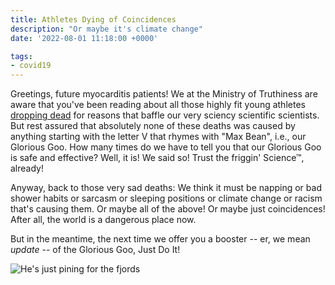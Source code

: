 ```yaml
---
title: Athletes Dying of Coincidences
description: "Or maybe it's climate change"
date: '2022-08-01 11:18:00 +0000'

tags:
- covid19
---
```


Greetings, future myocarditis patients!  We at the Ministry of Truthiness
are aware that you've been reading about all those highly fit young athletes
[dropping dead](https://goodsciencing.com/covid/athletes-suffer-cardiac-arrest-die-after-covid-shot/)
for reasons that baffle our very sciency scientific scientists.
But rest assured that absolutely none of these deaths
was caused by anything starting with the letter V that rhymes with "Max Bean",
i.e., our Glorious Goo.  How many times do we have to tell you that our
Glorious Goo is safe and effective?  Well, it is!  We said so!
Trust the friggin' Science™, already!

Anyway, back to those very sad deaths: We think it must be napping or
bad shower habits or sarcasm or sleeping positions or climate change
or racism that's causing them.  Or maybe all of the above!  Or maybe just
coincidences!  After all, the world is a dangerous place now.

But in the meantime, the next time we offer you a booster -- er, we mean *update* -- of
the Glorious Goo, Just Do It!

![He's just pining for the fjords](/images/just-do-it.jpg)
